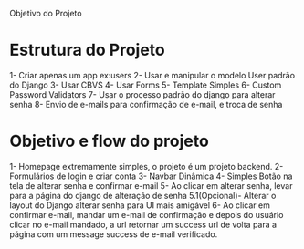 Objetivo do Projeto

# Estrutura do Projeto

1- Criar apenas um app ex:users
2- Usar e manipular o modelo User padrão do Django
3- Usar CBVS
4- Usar Forms
5- Template Simples
6- Custom Password Validators
7- Usar o processo padrão do django para alterar senha
8- Envio de e-mails para confirmação de e-mail, e troca de senha

# Objetivo e flow do projeto

1- Homepage extremamente simples, o projeto é um projeto backend.
2- Formulários de login e criar conta
3- Navbar Dinâmica
4- Simples Botão na tela de alterar senha e confirmar e-mail
5- Ao clicar em alterar senha, levar para a página do django de alteração de senha
5.1(Opcional)- Alterar o layout do Django alterar senha para UI mais amigável
6- Ao clicar em confirmar e-mail, mandar um e-mail de confirmação e depois do usuário clicar no e-mail mandado, a url retornar um success url de volta para a página com um 
message success de e-mail verificado.